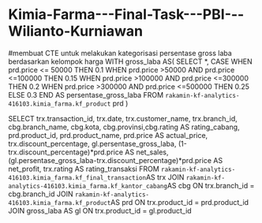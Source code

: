 # Kimia-Farma---Final-Task---PBI---Wilianto-Kurniawan

#membuat CTE untuk melakukan kategorisasi persentase gross laba berdasarkan kelompok harga 
WITH gross_laba AS(
  SELECT 
    *,
    CASE 
      WHEN prd.price <= 50000 THEN 0.1
      WHEN prd.price >50000 AND prd.price <=100000 THEN 0.15
      WHEN prd.price >100000 AND prd.price <=300000 THEN 0.2
      WHEN prd.price >300000 AND prd.price <=500000 THEN 0.25
      ELSE 0.3
    END AS persentase_gross_laba
  FROM `rakamin-kf-analytics-416103.kimia_farma.kf_product` prd
)

SELECT 
  trx.transaction_id, trx.date, trx.customer_name, trx.branch_id,
  cbg.branch_name, cbg.kota, cbg.provinsi,cbg.rating AS rating_cabang,
  prd.product_id, prd.product_name, prd.price AS actual_price,
  trx.discount_percentage,
  gl.persentase_gross_laba,
  (1-trx.discount_percentage)*prd.price AS net_sales,
  (gl.persentase_gross_laba-trx.discount_percentage)*prd.price AS net_profit,
  trx.rating AS rating_transaksi
FROM `rakamin-kf-analytics-416103.kimia_farma.kf_final_transaction`AS trx 
JOIN `rakamin-kf-analytics-416103.kimia_farma.kf_kantor_cabang`AS cbg ON trx.branch_id = cbg.branch_id
JOIN `rakamin-kf-analytics-416103.kimia_farma.kf_product`AS prd ON trx.product_id = prd.product_id
JOIN gross_laba AS gl ON trx.product_id = gl.product_id
